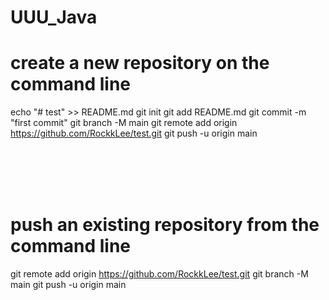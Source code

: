 # UUU_Java

# create a new repository on the command line
echo "# test" >> README.md
git init
git add README.md
git commit -m "first commit"
git branch -M main
git remote add origin https://github.com/RockkLee/test.git
git push -u origin main

<br><br><br><br>


# push an existing repository from the command line
git remote add origin https://github.com/RockkLee/test.git
git branch -M main
git push -u origin main
